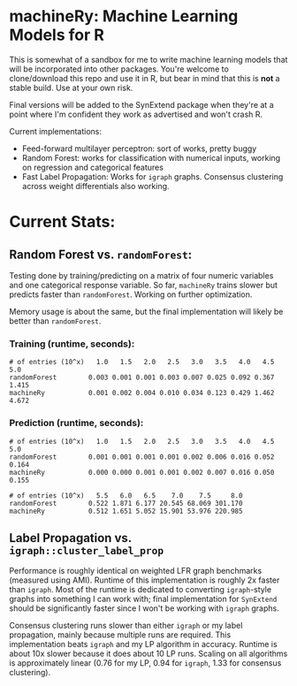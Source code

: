 # machineRy: Machine Learning Models for R

This is somewhat of a sandbox for me to write machine learning models that will be incorporated into other packages. You're welcome to clone/download this repo and use it in R, but bear in mind that this is **not** a stable build. Use at your own risk.

Final versions will be added to the SynExtend package when they're at a point where I'm confident they work as advertised and won't crash R. 

Current implementations:

- Feed-forward multilayer perceptron: sort of works, pretty buggy
- Random Forest: works for classification with numerical inputs, working on regression and categorical features
- Fast Label Propagation: Works for `igraph` graphs. Consensus clustering across weight differentials 
also working.

# Current Stats:

## Random Forest vs. `randomForest`:

Testing done by training/predicting on a matrix of four numeric variables and one categorical response variable.
So far, `machineRy` trains slower but predicts faster than `randomForest`. Working on further optimization.

Memory usage is about the same, but the final implementation will likely be better than `randomForest`.

### Training (runtime, seconds):
```
# of entries (10^x)   1.0   1.5   2.0   2.5   3.0   3.5   4.0   4.5   5.0
randomForest        0.003 0.001 0.001 0.003 0.007 0.025 0.092 0.367 1.415
machineRy           0.001 0.002 0.004 0.010 0.034 0.123 0.429 1.462 4.672
```

### Prediction (runtime, seconds):
```
# of entries (10^x)   1.0   1.5   2.0   2.5   3.0   3.5   4.0   4.5   5.0
randomForest        0.001 0.001 0.001 0.001 0.002 0.006 0.016 0.052 0.164
machineRy           0.000 0.000 0.001 0.001 0.002 0.007 0.016 0.050 0.155

# of entries (10^x)   5.5   6.0   6.5    7.0    7.5     8.0
randomForest        0.522 1.871 6.177 20.545 68.069 301.170
machineRy           0.512 1.651 5.052 15.901 53.976 220.985
```

## Label Propagation vs. `igraph::cluster_label_prop`

Performance is roughly identical on weighted LFR graph benchmarks (measured using AMI). Runtime of this implementation is roughly 2x faster than `igraph`.
Most of the runtime is dedicated to converting `igraph`-style graphs into something I can work with; final implementation for `SynExtend` should be significantly
faster since I won't be working with `igraph` graphs.

Consensus clustering runs slower than either `igraph` or my label propagation, mainly because multiple 
runs are required. This implementation beats `igraph` and my LP algorithm in accuracy. Runtime is about 
10x slower because it does about 10 LP runs. Scaling on all algorithms is approximately linear (0.76 for 
my LP, 0.94 for `igraph`, 1.33 for consensus clustering).
